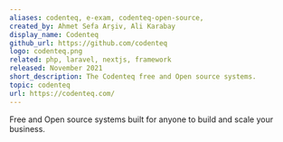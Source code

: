 ```yaml
---
aliases: codenteq, e-exam, codenteq-open-source,
created_by: Ahmet Sefa Arşiv, Ali Karabay
display_name: Codenteq
github_url: https://github.com/codenteq
logo: codenteq.png
related: php, laravel, nextjs, framework 
released: November 2021
short_description: The Codenteq free and Open source systems.
topic: codenteq
url: https://codenteq.com/
---
```

Free and Open source systems built for anyone to build and scale your business.